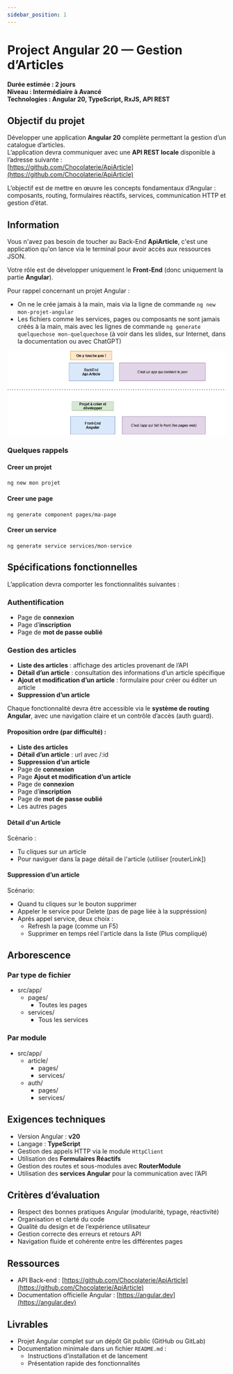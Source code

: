 ```yaml
---
sidebar_position: 1
---
```


# Project Angular 20 — Gestion d’Articles

**Durée estimée : 2 jours**  
**Niveau : Intermédiaire à Avancé**  
**Technologies : Angular 20, TypeScript, RxJS, API REST**

## Objectif du projet

Développer une application **Angular 20** complète permettant la gestion d’un catalogue d’articles.  
L’application devra communiquer avec une **API REST locale** disponible à l’adresse suivante :  
[https://github.com/Chocolaterie/ApiArticle](https://github.com/Chocolaterie/ApiArticle)

L’objectif est de mettre en œuvre les concepts fondamentaux d’Angular : composants, routing, formulaires réactifs, services, communication HTTP et gestion d’état.

## Information

Vous n'avez pas besoin de toucher au Back-End **ApiArticle**, c'est une application qu'on lance via le terminal
pour avoir accès aux ressources JSON.

Votre rôle est de développer uniquement le **Front-End** (donc uniquement la partie **Angular**).

Pour rappel concernant un projet Angular :
- On ne le crée jamais à la main, mais via la ligne de commande `ng new mon-projet-angular`
- Les fichiers comme les services, pages ou composants ne sont jamais créés à la main, mais avec les lignes de commande `ng generate quelquechose mon-quelquechose` (à voir dans les slides, sur Internet, dans la documentation ou avec ChatGPT)


![Screenshot](projet-angular-diag-1.png)

### Quelques rappels

#### Creer un projet

`ng new mon projet`

#### Creer une page

`ng generate component pages/ma-page`

#### Creer un service

`ng generate service services/mon-service`

## Spécifications fonctionnelles

L’application devra comporter les fonctionnalités suivantes :

### Authentification
- Page de **connexion**
- Page d’**inscription**
- Page de **mot de passe oublié**

### Gestion des articles
- **Liste des articles** : affichage des articles provenant de l’API
- **Détail d’un article** : consultation des informations d’un article spécifique
- **Ajout et modification d’un article** : formulaire pour créer ou éditer un article
- **Suppression d’un article**

Chaque fonctionnalité devra être accessible via le **système de routing Angular**, avec une navigation claire et un contrôle d’accès (auth guard).

#### Proposition ordre (par difficulté) :

- **Liste des articles**
- **Détail d’un article** : url avec /:id
- **Suppression d’un article**
- Page de **connexion**
- Page **Ajout et modification d’un article**
- Page de **connexion**
- Page d’**inscription**
- Page de **mot de passe oublié**
- Les autres pages

#### Détail d'un Article

Scénario :
- Tu cliques sur un article
- Pour naviguer dans la page détail de l'article (utiliser [routerLink])

#### Suppression d’un article

Scénario:
- Quand tu cliques sur le bouton supprimer
- Appeler le service pour Delete (pas de page liée à la suppréssion)
- Aprés appel service, deux choix :
  - Refresh la page (comme un F5)
  - Supprimer en temps réel l'article dans la liste (Plus compliqué)

## Arborescence

### Par type de fichier

- src/app/
  - pages/
    - Toutes les pages
  - services/
    - Tous les services
    
### Par module

- src/app/
  - article/
    - pages/
    - services/
  - auth/
    - pages/
    - services/


## Exigences techniques

- Version Angular : **v20**
- Langage : **TypeScript**
- Gestion des appels HTTP via le module `HttpClient`
- Utilisation des **Formulaires Réactifs**
- Gestion des routes et sous-modules avec **RouterModule**
- Utilisation des **services Angular** pour la communication avec l’API

## Critères d’évaluation

- Respect des bonnes pratiques Angular (modularité, typage, réactivité)
- Organisation et clarté du code
- Qualité du design et de l’expérience utilisateur
- Gestion correcte des erreurs et retours API
- Navigation fluide et cohérente entre les différentes pages

## Ressources

- API Back-end : [https://github.com/Chocolaterie/ApiArticle](https://github.com/Chocolaterie/ApiArticle)
- Documentation officielle Angular : [https://angular.dev](https://angular.dev)


## Livrables

- Projet Angular complet sur un dépôt Git public (GitHub ou GitLab)
- Documentation minimale dans un fichier `README.md` :
  - Instructions d’installation et de lancement
  - Présentation rapide des fonctionnalités